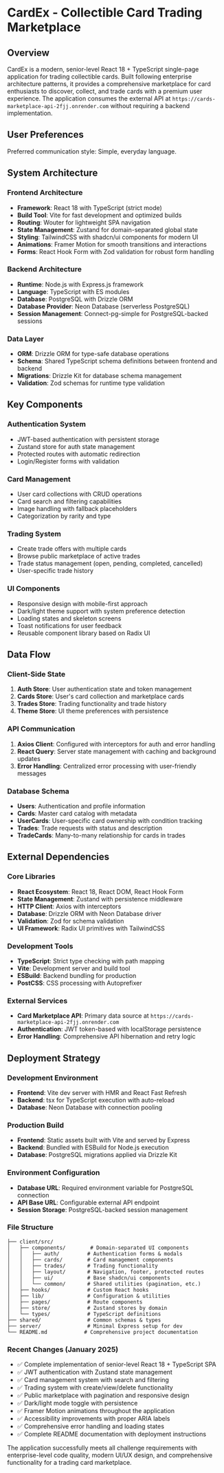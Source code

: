 # CardEx - Collectible Card Trading Marketplace

## Overview

CardEx is a modern, senior-level React 18 + TypeScript single-page application for trading collectible cards. Built following enterprise architecture patterns, it provides a comprehensive marketplace for card enthusiasts to discover, collect, and trade cards with a premium user experience. The application consumes the external API at `https://cards-marketplace-api-2fjj.onrender.com` without requiring a backend implementation.

## User Preferences

Preferred communication style: Simple, everyday language.

## System Architecture

### Frontend Architecture
- **Framework**: React 18 with TypeScript (strict mode)
- **Build Tool**: Vite for fast development and optimized builds
- **Routing**: Wouter for lightweight SPA navigation
- **State Management**: Zustand for domain-separated global state
- **Styling**: TailwindCSS with shadcn/ui components for modern UI
- **Animations**: Framer Motion for smooth transitions and interactions
- **Forms**: React Hook Form with Zod validation for robust form handling

### Backend Architecture
- **Runtime**: Node.js with Express.js framework
- **Language**: TypeScript with ES modules
- **Database**: PostgreSQL with Drizzle ORM
- **Database Provider**: Neon Database (serverless PostgreSQL)
- **Session Management**: Connect-pg-simple for PostgreSQL-backed sessions

### Data Layer
- **ORM**: Drizzle ORM for type-safe database operations
- **Schema**: Shared TypeScript schema definitions between frontend and backend
- **Migrations**: Drizzle Kit for database schema management
- **Validation**: Zod schemas for runtime type validation

## Key Components

### Authentication System
- JWT-based authentication with persistent storage
- Zustand store for auth state management
- Protected routes with automatic redirection
- Login/Register forms with validation

### Card Management
- User card collections with CRUD operations
- Card search and filtering capabilities
- Image handling with fallback placeholders
- Categorization by rarity and type

### Trading System
- Create trade offers with multiple cards
- Browse public marketplace of active trades
- Trade status management (open, pending, completed, cancelled)
- User-specific trade history

### UI Components
- Responsive design with mobile-first approach
- Dark/light theme support with system preference detection
- Loading states and skeleton screens
- Toast notifications for user feedback
- Reusable component library based on Radix UI

## Data Flow

### Client-Side State
1. **Auth Store**: User authentication state and token management
2. **Cards Store**: User's card collection and marketplace cards
3. **Trades Store**: Trading functionality and trade history
4. **Theme Store**: UI theme preferences with persistence

### API Communication
1. **Axios Client**: Configured with interceptors for auth and error handling
2. **React Query**: Server state management with caching and background updates
3. **Error Handling**: Centralized error processing with user-friendly messages

### Database Schema
- **Users**: Authentication and profile information
- **Cards**: Master card catalog with metadata
- **UserCards**: User-specific card ownership with condition tracking
- **Trades**: Trade requests with status and description
- **TradeCards**: Many-to-many relationship for cards in trades

## External Dependencies

### Core Libraries
- **React Ecosystem**: React 18, React DOM, React Hook Form
- **State Management**: Zustand with persistence middleware
- **HTTP Client**: Axios with interceptors
- **Database**: Drizzle ORM with Neon Database driver
- **Validation**: Zod for schema validation
- **UI Framework**: Radix UI primitives with TailwindCSS

### Development Tools
- **TypeScript**: Strict type checking with path mapping
- **Vite**: Development server and build tool
- **ESBuild**: Backend bundling for production
- **PostCSS**: CSS processing with Autoprefixer

### External Services
- **Card Marketplace API**: Primary data source at `https://cards-marketplace-api-2fjj.onrender.com`
- **Authentication**: JWT token-based with localStorage persistence
- **Error Handling**: Comprehensive API hibernation and retry logic

## Deployment Strategy

### Development Environment
- **Frontend**: Vite dev server with HMR and React Fast Refresh
- **Backend**: tsx for TypeScript execution with auto-reload
- **Database**: Neon Database with connection pooling

### Production Build
- **Frontend**: Static assets built with Vite and served by Express
- **Backend**: Bundled with ESBuild for Node.js execution
- **Database**: PostgreSQL migrations applied via Drizzle Kit

### Environment Configuration
- **Database URL**: Required environment variable for PostgreSQL connection
- **API Base URL**: Configurable external API endpoint
- **Session Storage**: PostgreSQL-backed session management

### File Structure
```
├── client/src/
│   ├── components/        # Domain-separated UI components
│   │   ├── auth/         # Authentication forms & modals
│   │   ├── cards/        # Card management components
│   │   ├── trades/       # Trading functionality
│   │   ├── layout/       # Navigation, footer, protected routes
│   │   ├── ui/           # Base shadcn/ui components
│   │   └── common/       # Shared utilities (pagination, etc.)
│   ├── hooks/            # Custom React hooks
│   ├── lib/              # Configuration & utilities
│   ├── pages/            # Route components
│   ├── store/            # Zustand stores by domain
│   └── types/            # TypeScript definitions
├── shared/               # Common schemas & types
├── server/               # Minimal Express setup for dev
└── README.md            # Comprehensive project documentation
```

### Recent Changes (January 2025)
- ✅ Complete implementation of senior-level React 18 + TypeScript SPA
- ✅ JWT authentication with Zustand state management
- ✅ Card management system with search and filtering
- ✅ Trading system with create/view/delete functionality
- ✅ Public marketplace with pagination and responsive design
- ✅ Dark/light mode toggle with persistence
- ✅ Framer Motion animations throughout the application
- ✅ Accessibility improvements with proper ARIA labels
- ✅ Comprehensive error handling and loading states
- ✅ Complete README documentation with deployment instructions

The application successfully meets all challenge requirements with enterprise-level code quality, modern UI/UX design, and comprehensive functionality for a trading card marketplace.